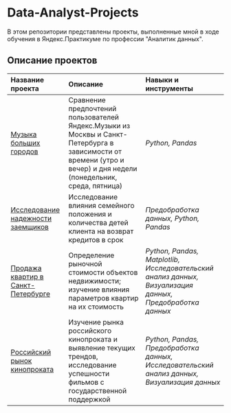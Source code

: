 # Data-Analyst-Projects

В этом репозитории представлены проекты, выполненные мной в ходе обучения в Яндекс.Практикуме по профессии "Аналитик данных".

## Описание проектов

| Название проекта | Описание | Навыки и инструменты | 
| :---------------------- | :---------------------- | :---------------------- |
| [Музыка больших городов](big-cities-music) | Сравнение предпочтений пользователей Яндекс.Музыки из Москвы и Санкт-Петербурга в зависимости от времени (утро и вечер) и дня недели (понедельник, среда, пятница)| *Python, Pandas* |
| [Исследование надежности заемщиков](borrowers-research) | Исследование влияния семейного положения и количества детей клиента на возврат кредитов в срок| *Предобработка данных, Python, Pandas* |
| [Продажа квартир в Санкт-Петербурге](apartments-for-sale-SP) | Определение рыночной стоимости объектов недвижимости; изучение влияния параметров квартир на их стоимость| *Python, Pandas, Matplotlib, Исследовательский анализ данных, Визуализация данных, Предобработка данных* |
| [Российский рынок кинопроката](ru-film-distribution-research) | Изучение рынка российского кинопроката и выявление текущих трендов, исследование успешности фильмов с государственной поддержкой| *Python, Pandas, Предобработка данных, Исследовательский анализ данных, Визуализация данных* |

